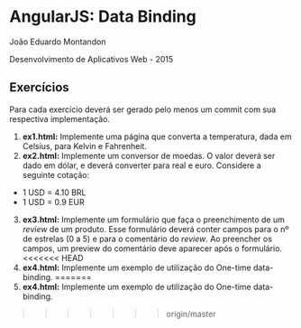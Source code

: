 # AngularJS: Data Binding

João Eduardo Montandon

Desenvolvimento de Aplicativos Web - 2015

## Exercícios

Para cada exercício deverá ser gerado pelo menos um commit com sua respectiva implementação.

1. **ex1.html:** Implemente uma página que converta a temperatura, dada em Celsius, para Kelvin e Fahrenheit.
2. **ex2.html:** Implemente um conversor de moedas. O valor deverá ser dado em dólar, e deverá converter para real e euro. Considere a seguinte cotação:
  * 1 USD = 4.10 BRL  
  * 1 USD = 0.9 EUR
3. **ex3.html:** Implemente um formulário que faça o preenchimento de um *review* de um produto. Esse formulário deverá conter campos para o nº de estrelas (0 a 5) e para o comentário do *review*. Ao preencher os campos, um preview do comentário deve aparecer após o formulário.
<<<<<<< HEAD
4. **ex4.html:** Implemente um exemplo de utilização do One-time data-binding.
=======
4. **ex4.html:** Implemente um exemplo de utilização do One-time data-binding.
>>>>>>> origin/master
